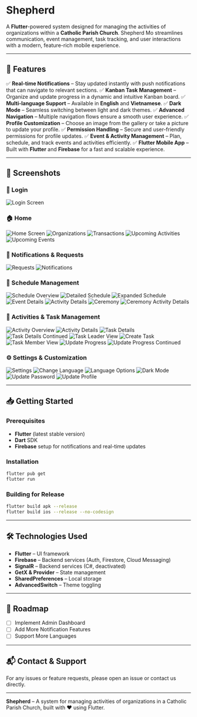 # Shepherd

A **Flutter**-powered system designed for managing the activities of organizations within a **Catholic Parish Church**. Shepherd Mo streamlines communication, event management, task tracking, and user interactions with a modern, feature-rich mobile experience.

---

## 🚀 Features

✅ **Real-time Notifications** – Stay updated instantly with push notifications that can navigate to relevant sections.
✅ **Kanban Task Management** – Organize and update progress in a dynamic and intuitive Kanban board.
✅ **Multi-language Support** – Available in **English** and **Vietnamese**.
✅ **Dark Mode** – Seamless switching between light and dark themes.
✅ **Advanced Navigation** – Multiple navigation flows ensure a smooth user experience.
✅ **Profile Customization** – Choose an image from the gallery or take a picture to update your profile.
✅ **Permission Handling** – Secure and user-friendly permissions for profile updates.
✅ **Event & Activity Management** – Plan, schedule, and track events and activities efficiently.
✅ **Flutter Mobile App** – Built with **Flutter** and **Firebase** for a fast and scalable experience.

---

## 📸 Screenshots

### 🔑 Login

![Login Screen](screenshots/login.jpg)

### 🏠 Home

![Home Screen](screenshots/home.jpg)
![Organizations](screenshots/organization.jpg)
![Transactions](screenshots/transaction.jpg)
![Upcoming Activities](screenshots/upcomingactivities.jpg)
![Upcoming Events](screenshots/upcomingevents.jpg)

### 🔔 Notifications & Requests

![Requests](screenshots/request.jpg)
![Notifications](screenshots/notification.jpg)

### 📅 Schedule Management

![Schedule Overview](screenshots/schedule1.jpg)
![Detailed Schedule](screenshots/schedule2.jpg)
![Expanded Schedule](screenshots/schedule3.jpg)
![Event Details](screenshots/eventdetails.jpg)
![Activity Details](screenshots/activitydetails.jpg)
![Ceremony](screenshots/ceremony.jpg)
![Ceremony Activity Details](screenshots/ceremonyactivitydetails.jpg)

### 📌 Activities & Task Management

![Activity Overview](screenshots/activity1.jpg)
![Activity Details](screenshots/activity2.jpg)
![Task Details](screenshots/taskdetail1.jpg)
![Task Details Continued](screenshots/taskdetail2.jpg)
![Task Leader View](screenshots/taskleader.jpg)
![Create Task](screenshots/createtask.jpg)
![Task Member View](screenshots/taskmember.jpg)
![Update Progress](screenshots/updateprogress1.jpg)
![Update Progress Continued](screenshots/updateprogress2.jpg)

### ⚙️ Settings & Customization

![Settings](screenshots/settings.jpg)
![Change Language](screenshots/changelanguage1.jpg)
![Language Options](screenshots/changelanguage2.jpg)
![Dark Mode](screenshots/darkmode.jpg)
![Update Password](screenshots/passwordupdate.jpg)
![Update Profile](screenshots/updateprofile.jpg)

---

## 📥 Getting Started

### Prerequisites

- **Flutter** (latest stable version)
- **Dart** SDK
- **Firebase** setup for notifications and real-time updates

### Installation

```sh
flutter pub get
flutter run
```

### Building for Release

```sh
flutter build apk --release
flutter build ios --release --no-codesign
```

---

## 🛠️ Technologies Used

- **Flutter** – UI framework
- **Firebase** – Backend services (Auth, Firestore, Cloud Messaging)
- **SignalR** – Backend services (C#, deactivated)
- **GetX & Provider** – State management
- **SharedPreferences** – Local storage
- **AdvancedSwitch** – Theme toggling

---

## 🎯 Roadmap

- [ ] Implement Admin Dashboard
- [ ] Add More Notification Features
- [ ] Support More Languages

---

## 📬 Contact & Support

For any issues or feature requests, please open an issue or contact us directly.

---

**Shepherd** – A system for managing activities of organizations in a Catholic Parish Church, built with ❤️ using Flutter.
